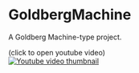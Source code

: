 # GoldbergMachine
A Goldberg Machine-type project.

(click to open youtube video)\
[![Youtube video thumbnail](https://img.youtube.com/vi/jgY-mHtzprA/0.jpg)](https://www.youtube.com/watch?v=jgY-mHtzprA)
